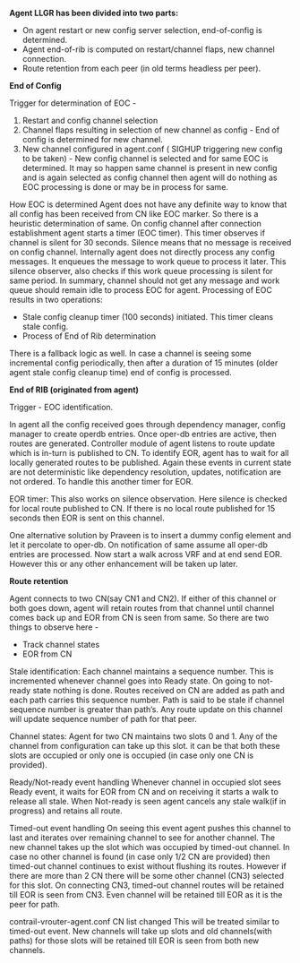 **Agent LLGR has been divided into two parts:**
- On agent restart or new config server selection, end-of-config is determined.
- Agent end-of-rib is computed on restart/channel flaps, new channel connection.
- Route retention from each peer (in old terms headless per peer).
 
**End of Config**
 
Trigger for determination of EOC -
  1) Restart and config channel selection
  2) Channel flaps resulting in selection of new channel as config - End of config is determined for new channel.
  3) New channel configured in agent.conf ( SIGHUP triggering new config to be taken) - New config channel is selected and for same EOC is determined.
      It may so happen same channel is present in new config and is again selected as config channel then agent will do nothing as EOC processing is done or may be in process for same.
 
How EOC is determined
Agent does not have any definite way to know that all config has been received from CN like EOC marker. So there is a heuristic determination of same.
On config channel after connection establishment agent starts a timer (EOC timer). This timer observes if channel is silent for 30 seconds. Silence means that no message is received on
config channel. Internally agent does not directly process any config messages. It enqueues the message to work queue to process it later. This silence observer, also checks if this work queue processing is silent for same period. In summary, channel should not get any message and work queue should remain idle to process EOC for agent.
Processing of EOC results in two operations:
- Stale config cleanup timer (100 seconds) initiated. This timer cleans stale config.
- Process of End of Rib determination
 
There is a fallback logic as well. In case a channel is seeing some incremental config periodically, then after a duration of 15 minutes (older agent stale config cleanup time) end of config is processed.
 
 
**End of RIB (originated from agent)**
 
Trigger - EOC identification.
 
In agent all the config received goes through dependency manager, config manager to create operdb entries. Once oper-db entries are active, then routes are generated. Controller module of agent listens to route update which is in-turn is published to CN. To identify EOR, agent has to wait for all locally generated routes to be published. Again these events in current state are not deterministic like dependency resolution, updates, notification are not ordered. To handle this another timer for EOR.
 
EOR timer:
This also works on silence observation. Here silence is checked for local route published to CN. If there is no local route published for 15 seconds then EOR is sent on this channel.
 
One alternative solution by Praveen is to insert a dummy config element and let it percolate to oper-db. On notification of same assume all oper-db entries are processed. Now start a walk across VRF and at end send EOR. However this or any other enhancement will be taken up later.
 
 
**Route retention**
 
Agent connects to two CN(say CN1 and CN2). If either of this channel or both goes down, agent will retain routes from that channel until channel comes back up and EOR from CN is seen from same. So there are two things to observe here -
- Track channel states
- EOR from CN
 
Stale identification:
Each channel maintains a sequence number. This is incremented whenever channel goes into Ready state. On going to not-ready state nothing is done. Routes received on CN are added as path and each path carries this sequence number. Path is said to be stale if channel sequence number is greater than path’s. Any route update on this channel will update sequence number of path for that peer.
 
Channel states:
Agent for two CN maintains two slots 0 and 1. Any of the channel from configuration can take up this slot. it can be that both these slots are occupied or only one is occupied (in case only one CN is provided).
 
Ready/Not-ready event handling
Whenever channel in occupied slot sees Ready event, it waits for EOR from CN and on receiving it starts a walk to release all stale. When Not-ready is seen agent cancels any stale walk(if in progress) and retains all route.
 
Timed-out event handling
On seeing this event agent pushes this channel to last and iterates over remaining channel to see for another channel. The new channel takes up the slot which was occupied by timed-out channel. In case no other channel is found (in case only 1/2 CN are provided) then timed-out channel continues to exist without flushing its routes. However if there are more than 2 CN there will be some other channel (CN3) selected for this slot. On connecting CN3, timed-out channel routes will be retained till EOR is seen from CN3. Even channel will be retained till EOR as it is the peer for path.
 
contrail-vrouter-agent.conf CN list changed
This will be treated similar to timed-out event. New channels will take up slots and old channels(with paths) for those slots will be retained till EOR is seen from both new channels.
 